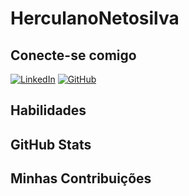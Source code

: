 # HerculanoNetosilva

## Conecte-se comigo 
[![LinkedIn](https://img.shields.io/badge/LinkedIn-0077B5?style=for-the-badge&logo=linkedin&logoColor=white)](https://www.linkedin.com/in/jos%C3%A9-herculano-0661b1173/)
[![GitHub](https://img.shields.io/badge/GitHub-100000?style=for-the-badge&logo=github&logoColor=white)](https://github.com/HerculanoNetosilva)
## Habilidades

## GitHub Stats

## Minhas Contribuições